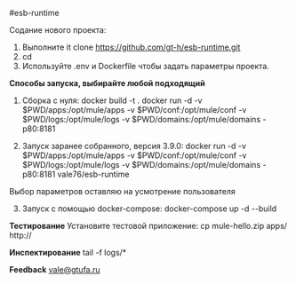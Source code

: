 #esb-runtime

Содание нового проекта:
1. Выполните it clone https://github.com/gt-h/esb-runtime.git <name>
2. cd <name>
3. Используйте .env и Dockerfile чтобы задать параметры проекта.

**Способы запуска, выбирайте любой подходящий**
1. Сборка с нуля:
  docker build -t <youname> .
  docker run -d -v $PWD/apps:/opt/mule/apps -v $PWD/conf:/opt/mule/conf -v $PWD/logs:/opt/mule/logs -v $PWD/domains:/opt/mule/domains -p80:8181 <yourname>

2. Запуск заранее собранного, версия 3.9.0:
docker run -d -v $PWD/apps:/opt/mule/apps -v $PWD/conf:/opt/mule/conf -v $PWD/logs:/opt/mule/logs -v $PWD/domains:/opt/mule/domains -p80:8181 vale76/esb-runtime

Выбор параметров оставляю на усмотрение пользователя

3. Запуск с помощью docker-compose:
docker-compose up -d --build

**Тестирование**
 Установите тестовой приложение:
 cp mule-hello.zip apps/
 http://<yourip>
 
 **Инспектирование**
 tail -f logs/*
 
 **Feedback**
 vale@gtufa.ru
 


